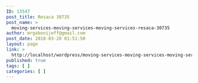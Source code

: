 ```yaml
---
ID: 13547
post_title: Resaca 30735
post_name: >
  moving-services-moving-services-moving-services-resaca-30735
author: mrgabonijeff@gmail.com
post_date: 2018-03-28 01:51:50
layout: page
link: >
  http://localhost/wordpress/moving-services-moving-services-moving-services-resaca-30735/
published: true
tags: [ ]
categories: [ ]
---
```

